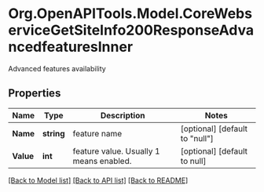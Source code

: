 # Org.OpenAPITools.Model.CoreWebserviceGetSiteInfo200ResponseAdvancedfeaturesInner
Advanced features availability

## Properties

Name | Type | Description | Notes
------------ | ------------- | ------------- | -------------
**Name** | **string** | feature name | [optional] [default to "null"]
**Value** | **int** | feature value. Usually 1 means enabled. | [optional] [default to null]

[[Back to Model list]](../README.md#documentation-for-models) [[Back to API list]](../README.md#documentation-for-api-endpoints) [[Back to README]](../README.md)

